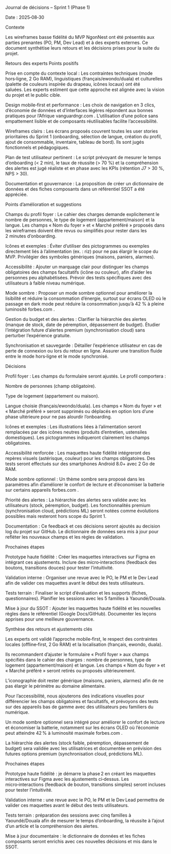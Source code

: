Journal de décisions – Sprint 1 (Phase 1)

Date : 2025‑08‑30

Contexte

Les wireframes basse fidélité du MVP NgonNest ont été présentés aux parties prenantes (PO, PM, Dev Lead) et à des experts externes. Ce document synthétise leurs retours et les décisions prises pour la suite du projet.

Retours des experts
Points positifs

Prise en compte du contexte local : Les contraintes techniques (mode hors‑ligne, 2 Go RAM), linguistiques (français/ewondo/duala) et culturelles (palette de couleurs inspirée du drapeau, icônes locaux) ont été saluées. Les experts estiment que cette approche est alignée avec la vision du projet et le public cible.

Design mobile‑first et performance : Les choix de navigation en 3 clics, d’économie de données et d’interfaces légères répondent aux bonnes pratiques pour l’Afrique
vanguardngr.com
. L’utilisation d’une police sans empattement lisible et de composants réutilisables facilite l’accessibilité.

Wireframes clairs : Les écrans proposés couvrent toutes les user stories prioritaires du Sprint 1 (onboarding, sélection de langue, création du profil, ajout de consommable, inventaire, tableau de bord). Ils sont jugés fonctionnels et pédagogiques.

Plan de test utilisateur pertinent : Le script prévoyant de mesurer le temps d’onboarding (< 2 min), le taux de réussite (> 70 %) et la compréhension des alertes est jugé réaliste et en phase avec les KPIs (rétention J7 > 30 %, NPS > 30).

Documentation et gouvernance : La proposition de créer un dictionnaire de données et des fiches composants dans un référentiel SSOT a été appréciée.

Points d’amélioration et suggestions

Champs du profil foyer : Le cahier des charges demande explicitement le nombre de personnes, le type de logement (appartement/maison) et la langue. Les champs « Nom du foyer » et « Marché préféré » proposés dans les wireframes doivent être revus ou simplifiés pour rester dans les 2 minutes d’onboarding.

Icônes et exemples : Éviter d’utiliser des pictogrammes ou exemples directement liés à l’alimentation (ex. : riz) pour ne pas élargir le scope du MVP. Privilégier des symboles génériques (maisons, paniers, alarmes).

Accessibilité : Ajouter un marquage clair pour distinguer les champs obligatoires des champs facultatifs (icône ou couleur), afin d’aider les personnes peu alphabétisées. Prévoir des tests spécifiques avec des utilisateurs à faible niveau numérique.

Mode sombre : Proposer un mode sombre optionnel pour améliorer la lisibilité et réduire la consommation d’énergie, surtout sur écrans OLED où le passage en dark mode peut réduire la consommation jusqu’à 42 % à pleine luminosité
forbes.com
.

Gestion du budget et des alertes : Clarifier la hiérarchie des alertes (manque de stock, date de péremption, dépassement de budget). Étudier l’intégration future d’alertes premium (synchronisation cloud) sans perturber l’expérience gratuite.

Synchronisation et sauvegarde : Détailler l’expérience utilisateur en cas de perte de connexion ou lors du retour en ligne. Assurer une transition fluide entre le mode hors‑ligne et le mode synchronisé.

Décisions

Profil foyer : Les champs du formulaire seront ajustés. Le profil comportera :

Nombre de personnes (champ obligatoire).

Type de logement (appartement ou maison).

Langue choisie (français/ewondo/duala).
Les champs « Nom du foyer » et « Marché préféré » seront supprimés ou déplacés en option lors d’une phase ultérieure pour ne pas alourdir l’onboarding.

Icônes et exemples : Les illustrations liées à l’alimentation seront remplacées par des icônes neutres (produits d’entretien, ustensiles domestiques). Les pictogrammes indiqueront clairement les champs obligatoires.

Accessibilité renforcée : Les maquettes haute fidélité intégreront des repères visuels (astérisque, couleur) pour les champs obligatoires. Des tests seront effectués sur des smartphones Android 8.0+ avec 2 Go de RAM.

Mode sombre optionnel : Un thème sombre sera proposé dans les paramètres afin d’améliorer le confort de lecture et d’économiser la batterie sur certains appareils
forbes.com
.

Priorité des alertes : La hiérarchie des alertes sera validée avec les utilisateurs (stock, péremption, budget). Les fonctionnalités premium (synchronisation cloud, prédictions ML) seront notées comme évolutions possibles mais resteront hors scope du Sprint 1.

Documentation : Ce feedback et ces décisions seront ajoutés au decision log du projet sur GitHub. Le dictionnaire de données sera mis à jour pour refléter les nouveaux champs et les règles de validation.

Prochaines étapes

Prototype haute fidélité : Créer les maquettes interactives sur Figma en intégrant ces ajustements. Inclure des micro‑interactions (feedback des boutons, transitions douces) pour tester l’intuitivité.

Validation interne : Organiser une revue avec le PO, le PM et le Dev Lead afin de valider ces maquettes avant le début des tests utilisateurs.

Tests terrain : Finaliser le script d’évaluation et les supports (fiches, questionnaires). Planifier les sessions avec les 5 familles à Yaoundé/Douala.

Mise à jour du SSOT : Ajouter les maquettes haute fidélité et les nouvelles règles dans le référentiel (Google Docs/GitHub). Documenter les leçons apprises pour une meilleure gouvernance.

Synthèse des retours et ajustements clés

Les experts ont validé l’approche mobile‑first, le respect des contraintes locales (offline‑first, 2 Go RAM) et la localisation (français, ewondo, duala).

Ils recommandent d’ajuster le formulaire « Profil foyer » aux champs spécifiés dans le cahier des charges : nombre de personnes, type de logement (appartement/maison) et langue. Les champs « Nom du foyer » et « Marché préféré » seront retirés ou proposés ultérieurement.

L’iconographie doit rester générique (maisons, paniers, alarmes) afin de ne pas élargir le périmètre au domaine alimentaire.

Pour l’accessibilité, nous ajouterons des indications visuelles pour différencier les champs obligatoires et facultatifs, et prévoyons des tests sur des appareils bas de gamme avec des utilisateurs peu familiers du numérique.

Un mode sombre optionnel sera intégré pour améliorer le confort de lecture et économiser la batterie, notamment sur les écrans OLED où l’économie peut atteindre 42 % à luminosité maximale
forbes.com
.

La hiérarchie des alertes (stock faible, péremption, dépassement de budget) sera validée avec les utilisatrices et documentée en prévision des futures options premium (synchronisation cloud, prédictions ML).

Prochaines étapes

Prototype haute fidélité : je démarre la phase 2 en créant les maquettes interactives sur Figma avec les ajustements ci‑dessus. Les micro‑interactions (feedback de bouton, transitions simples) seront incluses pour tester l’intuitivité.

Validation interne : une revue avec le PO, le PM et le Dev Lead permettra de valider ces maquettes avant le début des tests utilisateurs.

Tests terrain : préparation des sessions avec cinq familles à Yaoundé/Douala afin de mesurer le temps d’onboarding, la réussite à l’ajout d’un article et la compréhension des alertes.

Mise à jour documentaire : le dictionnaire de données et les fiches composants seront enrichis avec ces nouvelles décisions et mis dans le SSOT.